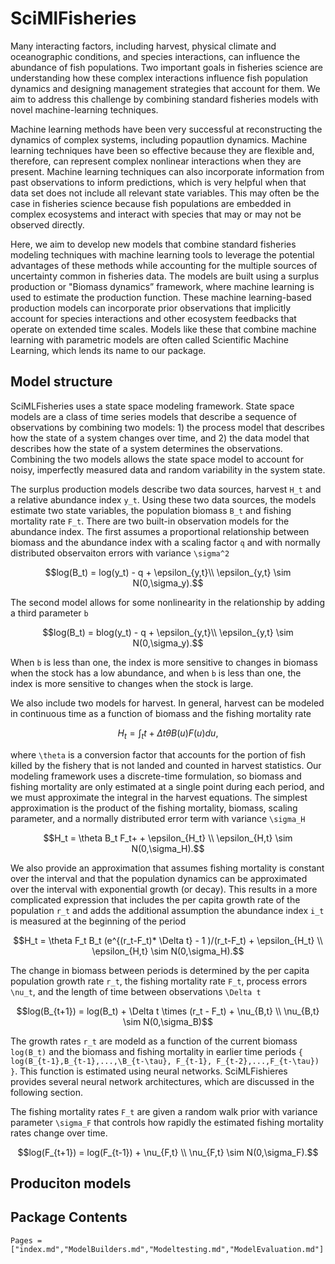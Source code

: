 # SciMlFisheries

Many interacting factors, including harvest, physical climate and oceanographic conditions, and species interactions, can influence the abundance of fish populations. Two important goals in fisheries science are understanding how these complex interactions influence fish population dynamics and designing management strategies that account for them. We aim to address this challenge by combining standard fisheries models with novel machine-learning techniques.


Machine learning methods have been very successful at reconstructing the dynamics of complex systems, including popautlion dynamics. Machine learning techniques have been so effective because they are flexible and, therefore, can represent complex nonlinear interactions when they are present. Machine learning techniques can also incorporate information from past observations to inform predictions, which is very helpful when that data set does not include all relevant state variables. This may often be the case in fisheries science because fish populations are embedded in complex ecosystems and interact with species that may or may not be observed directly.


Here, we aim to develop new models that combine standard fisheries modeling techniques with machine learning tools to leverage the potential advantages of these methods while accounting for the multiple sources of uncertainty common in fisheries data. The models are built using a surplus production or "Biomass dynamics” framework, where machine learning is used to estimate the production function.  These machine learning-based production models can incorporate prior observations that implicitly account for species interactions and other ecosystem feedbacks that operate on extended time scales. Models like these that combine machine learning with parametric models are often called Scientific Machine Learning, which lends its name to our package.


## Model structure 

SciMLFisheries uses a state space modeling framework. State space models are a class of time series models that describe a sequence of observations by combining two models: 1) the process model that describes how the state of a system changes over time, and 2) the data model that describes how the state of a system determines the observations. Combining the two models allows the state space model to account for noisy, imperfectly measured data and random variability in the system state.

The surplus production models describe two data sources, harvest ``H_t`` and a relative abundance index ``y_t``. Using these two data sources, the models estimate two state variables, the population biomass ``B_t`` and fishing mortality rate ``F_t``. There are two built-in observation models for the abundance index. The first assumes a proportional relationship between biomass and the abundance index with a scaling factor ``q`` and with normally distributed observaiton errors with variance ``\sigma^2``
```math
log(B_t) = log(y_t) - q + \epsilon_{y,t}\\
\epsilon_{y,t} \sim N(0,\sigma_y).
```
The second model allows for some nonlinearity in the relationship by adding a third parameter ``b``
```math
log(B_t) = blog(y_t) - q + \epsilon_{y,t}\\
\epsilon_{y,t} \sim N(0,\sigma_y).
```
When ``b`` is less than one, the index is more sensitive to changes in biomass when the stock has a low abundance, and when ``b`` is less than one, the index is more sensitive to changes when the stock is large.

We also include two models for harvest. In general, harvest can be modeled in continuous time as a function of biomass and the fishing mortality rate
```math
H_t = \int_{t}{t+\Delta t} \theta B(u)F(u)du,
```
where ``\theta`` is a conversion factor that accounts for the portion of fish killed by the fishery that is not landed and counted in harvest statistics. Our modeling framework uses a discrete-time formulation, so biomass and fishing mortality are only estimated at a single point during each period, and we must approximate the integral in the harvest equations. The simplest approximation is the product of the fishing mortality, biomass, scaling parameter, and a normally distributed error term with variance ``\sigma_H``
```math
H_t = \theta B_t F_t+ + \epsilon_{H_t} \\
    \epsilon_{H,t} \sim N(0,\sigma_H).
```
We also provide an approximation that assumes fishing mortality is constant over the interval and that the population dynamics can be approximated over the interval with exponential growth (or decay). This results in a more complicated expression that includes the per capita growth rate of the population ``r_t`` and adds the additional assumption the abundance index ``i_t`` is measured at the beginning of the period
```math
H_t = \theta F_t B_t (e^{(r_t-F_t)* \Delta t} - 1 )/(r_t-F_t) + \epsilon_{H_t} \\
    \epsilon_{H,t} \sim N(0,\sigma_H).
```

The change in biomass between periods is determined by the per capita population growth rate ``r_t``, the fishing mortality rate ``F_t``, process errors ``\nu_t``, and the length of time between observations ``\Delta t``
```math
log(B_{t+1}) = log(B_t) + \Delta t \times (r_t - F_t) + \nu_{B,t} \\
    \nu_{B,t} \sim N(0,\sigma_B)
```
The growth rates ``r_t`` are modeld as a function of the current biomass ``log(B_t)`` and the biomass and fishing mortality in earlier time periods ``{ log(B_{t-1},B_{t-1},...,\B_{t-\tau}, F_{t-1}, F_{t-2},...,F_{t-\tau}) }``. This function is estimated using neural networks. SciMLFishieres provides several neural network architectures, which are discussed in the following section.


The fishing mortality rates ``F_t`` are given a random walk prior with variance parameter ``\sigma_F`` that controls how rapidly the estimated fishing mortality rates change over time. 
```math
log(F_{t+1}) = log(F_{t-1}) + \nu_{F,t} \\
    \nu_{F,t} \sim N(0,\sigma_F).
```

## Produciton models


## Package Contents
```@contents
Pages = ["index.md","ModelBuilders.md","Modeltesting.md","ModelEvaluation.md"]
```